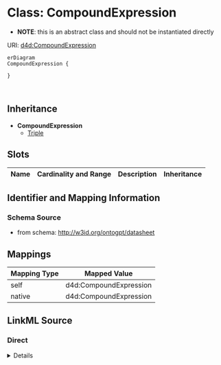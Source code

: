 

# Class: CompoundExpression


* __NOTE__: this is an abstract class and should not be instantiated directly


URI: [d4d:CompoundExpression](http://w3id.org/ontogpt/datasheetCompoundExpression)



```mermaid
erDiagram
CompoundExpression {

}



```




## Inheritance
* **CompoundExpression**
    * [Triple](Triple.md)



## Slots

| Name | Cardinality and Range | Description | Inheritance |
| ---  | --- | --- | --- |









## Identifier and Mapping Information







### Schema Source


* from schema: http://w3id.org/ontogpt/datasheet





## Mappings

| Mapping Type | Mapped Value |
| ---  | ---  |
| self | d4d:CompoundExpression |
| native | d4d:CompoundExpression |





## LinkML Source

<!-- TODO: investigate https://stackoverflow.com/questions/37606292/how-to-create-tabbed-code-blocks-in-mkdocs-or-sphinx -->

### Direct

<details>
```yaml
name: CompoundExpression
from_schema: http://w3id.org/ontogpt/datasheet
abstract: true

```
</details>

### Induced

<details>
```yaml
name: CompoundExpression
from_schema: http://w3id.org/ontogpt/datasheet
abstract: true

```
</details>